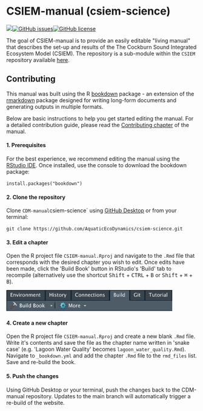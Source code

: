 # CSIEM-manual (csiem-science)

<!-- badges: start -->

![](https://img.shields.io/badge/book--coverage-minimal-red)[![GitHub issues](https://img.shields.io/github/issues/AquaticEcoDynamics/csiem-science)![GitHub license](https://img.shields.io/github/license/AquaticEcoDynamics/csiem-science)](https://github.com/AquaticEcoDynamics/csiem-science/issues)

<!-- badges: end -->

The goal of CSIEM-manual is to provide an easily editable "living manual" that describes the set-up and results of the The Cockburn Sound Integrated Ecosystem Model (CSIEM). The repository is a sub-module within the `CSIEM` repository available [here](https://github.com/AquaticEcoDynamics/CSIEM).

## Contributing

This manual was built using the R [bookdown](https://github.com/rstudio/bookdown) package - an extension of the [rmarkdown](https://github.com/rstudio/rmarkdown) package designed for writing long-form documents and generating outputs in multiple formats.

Below are basic instructions to help you get started editing the manual. For a detailed contribution guide, please read the [Contributing chapter](https://gilesnknight.github.io/CDM-manual/contributing.html) of the manual.

#### 1. Prerequisites

For the best experience, we recommend editing the manual using the [RStudio IDE](https://rstudio.com). Once installed, use the console to download the bookdown package:

```{r}
install.packages("bookdown")
```

#### 2. Clone the repository

Clone `CDM-manual`csiem-science\` using [GitHub Desktop](https://desktop.github.com) or from your terminal:

```{bash}
git clone https://github.com/AquaticEcoDynamics/csiem-science.git
```

#### 3. Edit a chapter

Open the R project file `CSIEM-manual.Rproj` and navigate to the `.Rmd` file that corresponds with the desired chapter you wish to edit. Once edits have been made, click the 'Build Book' button in RStudio's 'Build' tab to recompile (alternatively use the shortcut <kbd>Shift</kbd> + <kbd>CTRL</kbd> + <kbd>B</kbd> or <kbd>Shift</kbd> + <kbd>⌘</kbd> + <kbd>B</kbd>).

<img src="images/general/build_book.png" alt="Click to recompile the book!" width="438"/>

#### 4. Create a new chapter

Open the R project file `CSIEM-manual.Rproj` and create a new blank `.Rmd` file. Write it's contents and save the file as the chapter name written in 'snake case' (e.g. 'Lagoon Water Quality' becomes `lagoon_water_quality.Rmd`). Navigate to `_bookdown.yml` and add the chapter `.Rmd` file to the `rmd_files` list. Save and re-build the book.

#### 5. Push the changes

Using GitHub Desktop or your terminal, push the changes back to the CDM-manual repository. Updates to the main branch will automatically trigger a re-build of the website.
